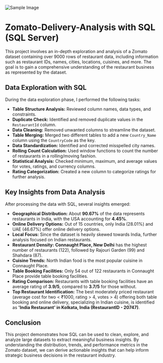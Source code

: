 ![Sample Image](https://usenotioncms.com/proxy-prod/block/7aa08d67-759a-443e-aa07-376cbe7332ac/c5b09c36-a829-4cab-8c13-793616bf9d8a/0c6dd80e-bb72-49cb-94bf-9d9bea9c99b9/Desktop_-_10.png)

# Zomato-Delivery-Analysis with SQL (SQL Server)

This project involves an in-depth exploration and analysis of a Zomato dataset containing over 9000 rows of restaurant data, including information such as restaurant IDs, names, cities, locations, cuisines, and more. The goal is to gain a comprehensive understanding of the restaurant business as represented by the dataset.

## Data Exploration with SQL

During the data exploration phase, I performed the following tasks:

- **Table Structure Analysis:** Reviewed column names, data types, and constraints.
- **Duplicate Check:** Identified and removed duplicate values in the `RestaurantId` column.
- **Data Cleaning:** Removed unwanted columns to streamline the dataset.
- **Table Merging:** Merged two different tables to add a new `Country_Name` column using the `CountryCode` as the key.
- **Data Standardization:** Identified and corrected misspelled city names.
- **Rolling Count Calculation:** Used window functions to count the number of restaurants in a rolling/moving fashion.
- **Statistical Analysis:** Checked minimum, maximum, and average values for votes, ratings, and currency columns.
- **Rating Categorization:** Created a new column to categorize ratings for further analysis.

## Key Insights from Data Analysis

After processing the data with SQL, several insights emerged:

- **Geographical Distribution:** About **90.67%** of the data represents restaurants in India, with the USA accounting for **4.45%**.
- **Online Delivery Options:** Out of 15 countries, only India (28.01%) and UAE (46.67%) offer online delivery options.
- **Local Focus:** Since the dataset is heavily skewed towards India, further analysis focused on Indian restaurants.
- **Restaurant Density:** **Connaught Place, New Delhi** has the highest number of restaurants (122), followed by Rajouri Garden (99) and Shahdara (87).
- **Cuisine Trends:** North Indian food is the most popular cuisine in Connaught Place.
- **Table Booking Facilities:** Only 54 out of 122 restaurants in Connaught Place provide table booking facilities.
- **Rating Comparison:** Restaurants with table booking facilities have an average rating of **3.9/5**, compared to **3.7/5** for those without.
- **Top Restaurant Identification:** The best moderately priced restaurant (average cost for two < ₹1000, rating > 4, votes > 4) offering both table booking and online delivery, specializing in Indian cuisine, is identified as **'India Restaurant' in Kolkata, India (RestaurantID - 20747)**.

## Conclusion

This project demonstrates how SQL can be used to clean, explore, and analyze large datasets to extract meaningful business insights. By understanding the distribution, trends, and performance metrics in the Zomato dataset, we can derive actionable insights that can help inform strategic business decisions in the restaurant industry.

